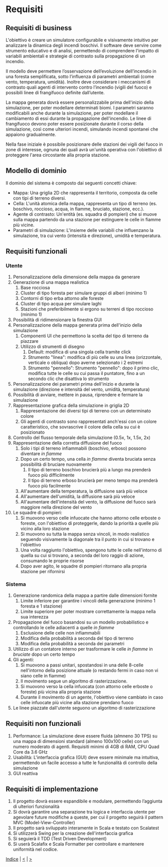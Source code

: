 # Requisiti

## Requisiti di business
   L'obiettivo è creare un simulatore configurabile e visivamente intuitivo per analizzare la dinamica degli incendi boschivi.
   Il software deve servire come strumento educativo e di analisi, permettendo di comprendere l'impatto di variabili ambientali e strategie di contrasto sulla propagazione di un incendio.

   Il modello deve permettere l’osservazione dell’evoluzione dell’incendio in una foresta semplificata, sotto l’influenza di parametri ambientali (come vento, temperatura, umidità).
   Inoltre deve considerare i meccanismi di contrasto quali agenti di intervento contro l’incendio (vigili del fuoco) e possibili linee di frangifuoco definite dall’utente.

   La mappa generata dovrà essere personalizzabile prima dell'inizio della simulazione, per poter modellare determinati biomi.
   I parametri saranno modificabili anche durante la simulazione, per poter modellare il cambiamento di essi durante la propagazione dell'incendio.
   Le linee di frangifuoco devono poter essere posizionate durante il corso della simulazione, così come ulteriori incendi, simulando incendi spontanei che appaiono gradualmente.

   Nella fase iniziale è possibile posizionare delle stazioni dei vigili del fuoco in zone di interesse, ognuna dei quali avrà un'unità operativa con l'obiettivo di proteggere l'area circostante alla propria stazione.

## Modello di dominio
   Il dominio del sistema è composto dai seguenti concetti chiave:
- Mappa: Una griglia 2D che rappresenta il territorio, composta da celle con tipi di terreno diversi.
- Cella: L'unità atomica della mappa, rappresenta un tipo di terreno (es. boschivo, roccioso, acqua, in fiamme, bruciato, stazione, ecc.).
- Agente di contrasto: Un'entità (es. squadra di pompieri) che si muove sulla mappa partendo da una stazione per estinguere le celle in fiamme più vicine.
- Parametri di simulazione: L'insieme delle variabili che influenzano la simulazione, tra cui vento (intensità e direzione), umidità e temperatura.

## Requisiti funzionali
### Utente
1. Personalizzazione della dimensione della mappa da generare
2. Generazione di una mappa realistica
   1. Base rocciosa
   2. Cluster di tipo foresta per simulare gruppi di alberi (minimo 1)
   3. Contorni di tipo erba attorno alle foreste
   4. Cluster di tipo acqua per simulare laghi
   5. Stazioni che preferibilmente si ergono su terreni di tipo roccioso (minimo 1)
3. Possibilità di ridimensionare la finestra GUI
4. Personalizzazione della mappa generata prima dell'inizio della simulazione
   1. Componenti UI che permettono la scelta del tipo di terreno da piazzare
   2. Utilizzo di strumenti di disegno
      1. Default: modifica di una singola cella tramite click
      2. Strumento "linea": modifica di più celle su una linea (orizzontale, verticale o obliqua) dopo averne selezionato i 2 estremi
      3. Strumento "pennello": Strumento "pennello": dopo il primo clic, modifica tutte le celle su cui passa il puntatore, fino a un secondo clic che disattiva lo strumento
5. Personalizzazione dei parametri prima dell'inizio e durante la simulazione (direzione e intensità del vento, umidità, temperatura)
6. Possibilità di avviare, mettere in pausa, riprendere e fermare la simulazione
7. Rappresentazione grafica della simulazione in griglia 2D
   1. Rappresentazione dei diversi tipi di terreno con un determinato colore
   2. Gli agenti di contrasto sono rappresentati anch'essi con un colore caratteristico, che sovrascrive il colore della cella su cui è posizionato
8. Controllo del flusso temporale della simulazione (0.5x, 1x, 1.5x, 2x)
9. Rappresentazione della corretta diffusione del fuoco
   1. Solo i tipi di terreno infiammabili (boschivo, erboso) possono diventare _in fiamme_
   2. Dopo un certo tempo, una cella _in fiamme_ diventa bruciata senza possibilità di bruciare nuovamente
      1. Il tipo di terreno boschivo brucierà più a lungo ma prenderà fuoco più difficilmente
      2. Il tipo di terreno erboso brucierà per meno tempo ma prenderà fuoco più facilmente
   3. All'aumentare della temperatura, la diffusione sarà più veloce
   4. All'aumentare dell'umidità, la diffusione sarà più veloce
   5. All'aumentare dell'intensità del vento, la diffusione del fuoco sarà maggiore nella direzione del vento
10. Le squadre di pompieri:
    1. Si muovono verso celle infuocate che hanno attorno celle erboste o foreste, con l'obiettivo di proteggerle, dando la priorità a quelle più vicino alla loro stazione
    2. Si muovono su tutta la mappa senza vincoli, in modo realistico seguendo visivamente la diagonale tra il punto in cui si trovano e l'obiettivo 
    3. Una volta raggiunto l'obiettivo, spengono tutte le celle nell'intorno di quella su cui si trovano, a seconda del loro raggio di azione, consumando le proprie risorse
    4. Dopo aver agito, le squadre di pompieri ritornano alla propria stazione per rifornirsi

### Sistema

1. Generazione randomica della mappa a partire dalle dimensioni fornite
   1. Limite inferiore per garantire i vincoli della generazione (minimo 1 foresta e 1 stazione)
   2. Limite superiore per poter mostrare correttamente la mappa nella sua interezza
2. Propagazione del fuoco basandosi su un modello probabilistico e controllando le celle adiacenti a quelle _in fiamme_
   1. Esclusione delle celle non infiammabili
   2. Modifica della probabilità a seconda del tipo di terreno
   3. Modifica della probabilità a seconda dei parametri
3. Utilizzo di un contatore interno per trasformare le celle _in fiamme_ in _bruciate_ dopo un certo tempo
4. Gli agenti:
   1. Si muovono a passi unitari, spostandosi in una delle 8-celle nell'intorno della posizione attuale (o restando fermi in caso non vi siano celle in fiamme)
   2. Il movimento segue un algoritmo di rasterizzazione.
   3. Si muovono verso la cella infuocata (con attorno celle erboste o foreste) più vicina alla propria stazione
   4. Durante il movimento di un agente, l'obiettivo viene cambiato in caso celle infuocate più vicine alla stazione prendano fuoco
5. Le linee piazzate dall'utente seguono un algoritmo di rasterizzazione

## Requisiti non funzionali

1. Performance: La simulazione deve essere fluida (almneno 30 TPS) su una mappa di dimensioni standard (almeno 100x100 celle) con un numero moderato di agenti.
Requisiti minimi di 4GB di RAM, CPU Quad Core da 3.6 GHz
2. Usabilità: L'interfaccia grafica (GUI) deve essere minimale ma intuitiva, permettendo un facile accesso a tutte le funzionalità di controllo della simulazione
3. GUI reattiva

## Requisiti di implementazione
1. Il progetto dovrà essere espandibile e modulare, permettendo l’aggiunta di ulteriori funzionalità
2. Si dovrà garantire una separazione tra logica e interfaccia utente per agevolare future modifiche a queste, per cui il progetto seguirà il pattern MVC (Model-View-Controller)
3. Il progetto sarà sviluppato interamente in Scala e testato con Scalatest 
4. Si utilizzerà Swing per la creazione dell'interfaccia grafica
5. Si seguierà il TDD (Test Driven Development)
6. Si userà Scalafix e Scala Formatter per controllare e mantenere uniformità nel codice.

[//]: # (7. Si userà SCoverage per monitorare la copertura dei test. )


[Indice](../index.md) |
[<](../1-development-process/index.md) |
[>](../3-architecture/index.md)
